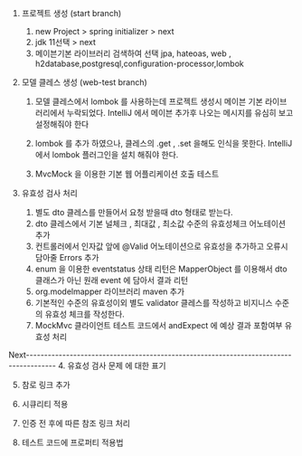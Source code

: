 
1. 프로젝트 생성 (start branch)
   1) new Project > spring initializer > next
   2) jdk 11선택 > next
   3) 메이븐기본 라이브러리 검색하여 선택 
    jpa, hateoas, web , h2database,postgresql,configuration-processor,lombok


2. 모델 클레스 생성  (web-test branch)
   1) 모델 클레스에서 lombok 를 사용하는데 프로젝트 생성시 메이븐 기본 라이브러리에서 누락되었다. 
    IntelliJ 에서 메이븐 추가후 나오는 메시지를 유심히 보고 설정해줘야 한다 
 
   2) lombok 를 추가 하였으나, 클레스의 .get , .set  을해도 인식을 못한다. 
    IntelliJ 에서 lombok 플러그인을 설치 해줘야 한다.
   
   3) MvcMock 을 이용한 기본 웹 어플리케이션 호출 테스트 

3. 유효성 검사 처리
   1) 별도 dto 클레스를 만들어서 요청 받을때 dto 형태로 받는다.
   2) dto 클레스에서 기본 널체크 , 최대값 , 최소값 수준의 유효성체크 어노테이션 추가
   3) 컨트롤러에서 인자값 앞에 @Valid 어노테이션으로 유효성을 추가하고 오류시 담아줄 Errors 추가
   4) enum 을 이용한 eventstatus 상태 리턴은  MapperObject 를 이용해서 dto 클래스가 아닌 원래 event 에 담아서 결과 리턴
   5) org.modelmapper 라이브러리 maven 추가
   6) 기본적인 수준의 유효성이외 별도 validator 클레스를 작성하고 비지니스 수준의 유효성 체크를 작성한다. 
   7) MockMvc 클라이언트 테스트 코드에서 andExpect 에 예상 결과 포함여부 유효성 처리 

Next--------------------------------------------------------------------------------------
4. 유효성 검사 문제 에 대한 표기 

5. 참로 링크 추가 

6. 시큐리티 적용

7. 인증 전 후에 따른 참조 링크 처리 

8. 테스트 코드에 프로퍼티 적용법

